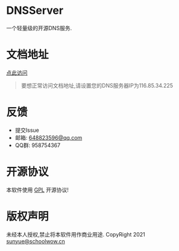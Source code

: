 # DNSServer

一个轻量级的开源DNS服务.

# 文档地址

[点此访问](https://doc.dns.schoolwow.cn)

> 要想正常访问文档地址,请设置您的DNS服务器IP为116.85.34.225

# 反馈

* 提交Issue
* 邮箱: 648823596@qq.com
* QQ群: 958754367

# 开源协议
本软件使用 [GPL](http://www.gnu.org/licenses/gpl-3.0.html) 开源协议!

# 版权声明
未经本人授权,禁止将本软件用作商业用途. 
CopyRight 2021 sunyue@schoolwow.cn